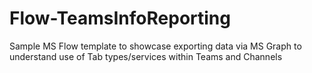 # Flow-TeamsInfoReporting
Sample MS Flow template to showcase exporting data via MS Graph to understand use of Tab types/services within Teams and Channels
